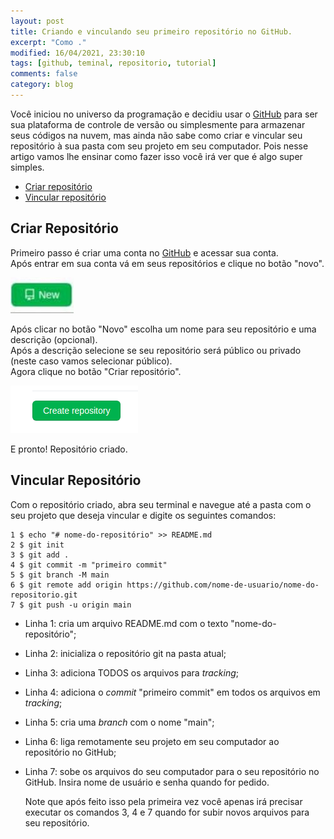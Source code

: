 ```yaml
---
layout: post
title: Criando e vinculando seu primeiro repositório no GitHub.
excerpt: "Como ."
modified: 16/04/2021, 23:30:10
tags: [github, teminal, repositorio, tutorial]
comments: false
category: blog
---
```


Você iniciou no universo da programação e decidiu usar o [GitHub](https://github.com/) para ser sua plataforma de controle de versão ou simplesmente para armazenar seus códigos na nuvem, mas ainda não sabe como criar e vincular seu repositório à sua pasta com seu projeto em seu computador. Pois nesse artigo vamos lhe ensinar como fazer isso você irá ver que é algo super simples.

- [Criar repositório](#criar-repositório)
- [Vincular repositório](#vincular-repositório)
  
## Criar Repositório

Primeiro passo é criar uma conta no [GitHub](https://github.com/) e acessar sua conta. <br>
Após entrar em sua conta vá em seus repositórios e clique no botão "novo".
  <p>
    <img src="../../images/btn-new-repository.jpg" alt="Botão novo" title="Botão Novo"/>
  </p>

Após clicar no botão "Novo" escolha um nome para seu repositório e uma descrição (opcional).<br>
Após a descrição selecione se seu repositório será público ou privado (neste caso vamos selecionar público).<br>
Agora clique no botão "Criar repositório".
  <p>
    <img src="../../images/btn-ok-repository.png" alt="Botão Criar repositório" title="Criar repositório"/>
  </p>

  E pronto! Repositório criado.

## Vincular Repositório

Com o repositório criado, abra seu terminal e navegue até a pasta com o seu projeto que deseja vincular e digite os seguintes comandos:<br>

``` shell
1 $ echo "# nome-do-repositório" >> README.md 
2 $ git init
3 $ git add .
4 $ git commit -m "primeiro commit"
5 $ git branch -M main
6 $ git remote add origin https://github.com/nome-de-usuario/nome-do-repositorio.git
7 $ git push -u origin main
```
- Linha 1: cria um arquivo README.md com o texto "nome-do-repositório";
- Linha 2: inicializa o repositório git na pasta atual;
- Linha 3: adiciona TODOS os arquivos para _tracking_;
- Linha 4: adiciona o _commit_ "primeiro commit" em todos os arquivos em _tracking_;
- Linha 5: cria uma _branch_ com o nome "main";
- Linha 6: liga remotamente seu projeto em seu computador ao repositório no GitHub;
- Linha 7: sobe os arquivos do seu computador para o seu repositório no GitHub. Insira nome de usuário e senha quando for pedido.


  <p>
    Note que após feito isso pela primeira vez você apenas irá precisar executar os comandos 3, 4 e 7 quando for subir novos arquivos para seu repositório.
  </p>
  
